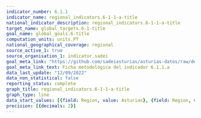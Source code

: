 ```yaml
---
indicator_number: 6.1.1
indicator_name: regional_indicators.6-1-1-a-title
national_indicator_description: regional_indicators.6-1-1-a-title
target_name: global_targets.6-1-title
goal_name: global_goals.6-title
computation_units: units.PT
national_geographical_coverage: regional
source_active_1: true
source_organisation_1: indicator.sadei
goal_meta_link: "https://github.com/sadeiasturias/asturias-datos/raw/develop/descargas/metodologia/6.1.1.a.pdf"
goal_meta_link_text: Ficha metodológica del indicador 6.1.1.a
data_last_update: "12/09/2022"
data_non_statistical: false
reporting_status: complete
graph_title: regional_indicators.6-1-1-a-title
graph_type: line
data_start_values: [{field: Region, value: Asturias}, {field: Region, value: España}]
precision: [{decimals: 2}]
---
```

